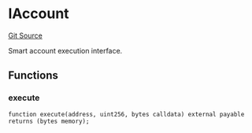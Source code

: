# IAccount
[Git Source](https://github.com/NaniDAO/accounts/blob/f0c8220c401dbeac318e2c473ed4b690138c26f6/src/authority/Guard.sol)

Smart account execution interface.


## Functions
### execute


```solidity
function execute(address, uint256, bytes calldata) external payable returns (bytes memory);
```

